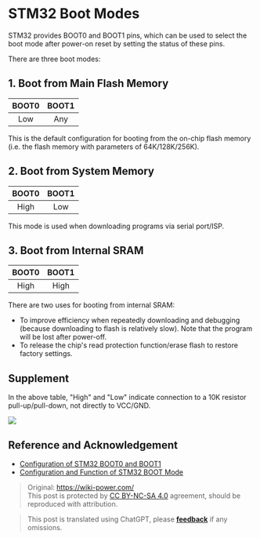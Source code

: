 # STM32 Boot Modes

STM32 provides BOOT0 and BOOT1 pins, which can be used to select the boot mode after power-on reset by setting the status of these pins.

There are three boot modes:

## 1. Boot from Main Flash Memory

| BOOT0 | BOOT1 |
| :---: | :---: |
|  Low  |  Any  |

This is the default configuration for booting from the on-chip flash memory (i.e. the flash memory with parameters of 64K/128K/256K).

## 2. Boot from System Memory

| BOOT0 | BOOT1 |
| :---: | :---: |
| High  |  Low  |

This mode is used when downloading programs via serial port/ISP.

## 3. Boot from Internal SRAM

| BOOT0 | BOOT1 |
| :---: | :---: |
| High  | High  |

There are two uses for booting from internal SRAM:

- To improve efficiency when repeatedly downloading and debugging (because downloading to flash is relatively slow). Note that the program will be lost after power-off.
- To release the chip's read protection function/erase flash to restore factory settings.

## Supplement

In the above table, "High" and "Low" indicate connection to a 10K resistor pull-up/pull-down, not directly to VCC/GND.

![](https://wiki-media-1253965369.cos.ap-guangzhou.myqcloud.com/img/20200603134417.jpg)

## Reference and Acknowledgement

- [Configuration of STM32 BOOT0 and BOOT1](https://blog.csdn.net/Creative_Team/article/details/79315876)
- [Configuration and Function of STM32 BOOT Mode](https://blog.csdn.net/weixin_34349320/article/details/86231081?utm_medium=distribute.pc_relevant.none-task-blog-BlogCommendFromMachineLearnPai2-1.nonecase&depth_1-utm_source=distribute.pc_relevant.none-task-blog-BlogCommendFromMachineLearnPai2-1.nonecase)

> Original: <https://wiki-power.com/>  
> This post is protected by [CC BY-NC-SA 4.0](https://creativecommons.org/licenses/by/4.0/deed.en) agreement, should be reproduced with attribution.

> This post is translated using ChatGPT, please [**feedback**](https://github.com/linyuxuanlin/Wiki_MkDocs/issues/new) if any omissions.
